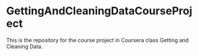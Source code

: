 # GettingAndCleaningDataCourseProject
This is the repository for the course project in Coursera class Getting and Cleaning Data.
